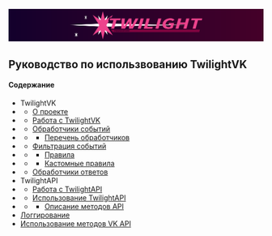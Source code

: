 ![TwilightLogo](/docs/SVG/logo-background.svg)
## Руководство по использвованию TwilightVK
#### Содержание

+ TwilightVK
+ + [О проекте](/README.md)
+ + [Работа с TwilightVK](/docs/get-started.md)
+ + [Обработчики событий]()
+ + + [Перечень обработчиков]()
+ + [Фильтрация событий]()
+ + + [Правила]()
+ + + [Кастомные правила]()
+ + [Обработчики ответов]()
+ TwilightAPI
+ + [Работа с TwilightAPI]()
+ + [Использование TwilightAPI]()
+ + + [Описание методов API]()
+ [Логгирование]()
+ [Использование методов VK API]()